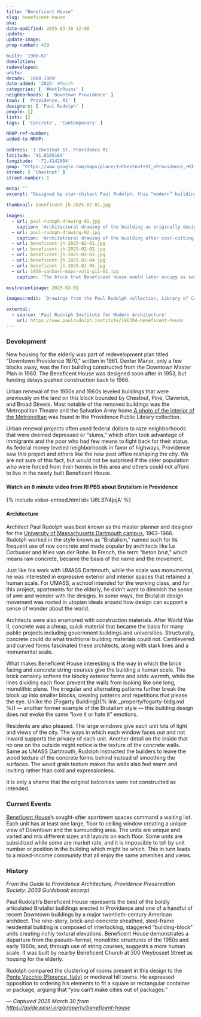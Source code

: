 ```yaml
---
title: "Beneficent House"
slug: beneficent-house
aka:
date-modified: 2025-03-30 12:00
update:
update-image:
prop-number: 420

built: '1966-67'
demolition:
redeveloped:
units:
decade: '1960-1969'
date-added: '2025' #Month
categories: [ '#NotInRuins' ]
neighborhoods: [ 'Downtown Providence' ]
town: [ 'Providence, RI' ]
designers: [ 'Paul Rudolph' ]
people: []
lists: []
tags: [ 'Concrete', 'Contemporary' ]

NRHP-ref-number:
added-to-NRHP:

address: '1 Chestnut St, Providence RI'
latitude: '41.8195164'
longitude: '-71.4142004'
gmap: "https://www.google.com/maps/place/1+Chestnut+St,+Providence,+RI+02903/@41.8195164,-71.4142004,18z/data=!4m6!3m5!1s0x89e4456cce55dd69:0xec17bba70546a312!8m2!3d41.8195444!4d-71.4141682!16s%2Fg%2F11c1z5s3f9?entry=ttu&g_ep=EgoyMDI1MDMyNS4xIKXMDSoASAFQAw%3D%3D"
street: [ 'Chestnut' ]
street-number: 1

meta: ""
excerpt: "Designed by star-chitect Paul Rudolph, this “modern” building by some standards shows the softer, human side of the Brutalist style of the 1960s"

thumbnail: beneficent-jh-2025-02-01.jpg

images:
  - url: paul-rudoph-drawing-01.jpg
    caption: 'Architectural drawing of the building as originally designed, with balconies on each apartment — From the Paul Rudolph collection, Library of Congress'
  - url: paul-rudoph-drawing-02.jpg
    caption: 'Architetcural drawing of the building after cost-cutting removed the balconies — From the Paul Rudolph collection, Library of Congress'
  - url: beneficent-jh-2025-02-01.jpg
  - url: beneficent-jh-2025-02-02.jpg
  - url: beneficent-jh-2025-02-03.jpg
  - url: beneficent-jh-2025-02-04.jpg
  - url: beneficent-jh-2025-02-05.jpg
  - url: 1956-sanborn-maps-vol1-p11-01.jpg
    caption: 'The block that Beneficent House would later occupy as seen in 1956. 1920-1956 Sanborn Map, Volume 1, Plate 11 — Library of Congress, Maps Division'

mostrecentimage: 2025-02-01

imagescredit: 'Drawings from the Paul Rudolph collection, Library of Congress'

external:
  - source: 'Paul Rudolph Institute for Modern Architecture'
    url: https://www.paulrudolph.institute/196304-beneficent-house
---
```


### Development

New housing for the elderly was part of redevelopment plan titled “Downtown Providence 1970,” written in 1961. Dexter Manor, only a few blocks away, was the first building constructed from the Downtown Master Plan in 1960. The Beneficent House was designed soon after in 1953, but funding delays pushed construction back to 1966.

Urban renewal of the 1950s and 1960s leveled buildings that were previously on the land on this block bounded by Chestnut, Pine, Claverick, and Broad Streets. Most notable of the removed buildings was the Metropolitan Theatre and the Salvation Army home.[A photo of the interior of the Metropolitan](https://provlibdigital.org/islandora/object/VM013_WC1479) was found in the Providence Public Library collection.

Urban renewal projects often used federal dollars to raze neighborhoods that were deemed depressed or “slums,” which often took advantage of immigrants and the poor who had few means to fight back for their status. As federal money leveled neighborhoods in favor of highways, Providence saw this project and others like the new post office reshaping the city. We are not sure of this fact, but would not be surprised if the older population who were forced from their homes in this area and others could not afford to live in the newly built Beneficent House.


#### Watch an 8 minute video from RI PBS about Brutalism in Providence

{% include video-embed.html id='U6L37i4jojA' %}


#### Architecture

Architect Paul Rudolph was best known as the master planner and designer for the [University of Massachusetts Dartmouth campus](https://www.paulrudolph.institute/196302-umass-dartmouth), 1963–1966. Rudolph worked in the style known as “Brutalism,” named such for its frequent use of raw concrete and made popular by architects like Le Corbusier and Mies van der Rohe. In French, the term “beton brut,” which means raw concrete, became the basis of the name and the movement.

Just like his work with UMASS Dartmouth, while the scale was monumental, he was interested in expressive exterior and interior spaces that retained a human scale. For UMASS, a school intended for the working class, and for this project, apartments for the elderly, he didn’t want to diminish the sense of awe and wonder with the designs. In some ways, the Brutalist design movement was rooted in utopian ideals around how design can support a sense of wonder about the world.

Architects were also enamored with construction materials. After World War II, concrete was a cheap, quick material that became the basis for many public projects including government buildings and universities. Structurally, concrete could do what traditional building materials could not. Cantilevered and curved forms fascinated these architects, along with stark lines and a monumental scale.

What makes Beneficent House interesting is the way in which the brick facing and concrete string-courses give the building a human scale. The brick certainly softens the blocky exterior forms and adds warmth, while the lines dividing each floor prevent the walls from looking like one long, monolithic plane. The irregular and alternating patterns further break the block up into smaller blocks, creating patterns and repetitions that please the eye. Unlike the [Fogarty Building]({% link _property/fogarty-bldg.md %}) — another former example of the Brutalism style — this building design does not evoke the same “love it or hate it” emotions.

Residents are also pleased. The large windows give each unit lots of light and views of the city. The ways in which each window faces out and not inward supports the privacy of each unit. Another detail on the inside that no one on the outside might notice is the texture of the concrete walls. Same as UMASS Dartmouth, Rudolph instructed the builders to leave the wood texture of the concrete forms behind instead of smoothing the surfaces. The wood grain texture makes the walls also feel warm and inviting rather than cold and expressionless.

It is only a shame that the original balconies were not constructed as intended.


### Current Events

[Beneficent House](https://www.beneficenthouse.com/)’s sought-after apartment spaces command a waiting list. Each unit has at least one large, floor to ceiling window creating a unique view of Downtown and the surrounding area. The units are unique and varied and mix different sizes and layouts on each floor. Some units are subsidized while some are market rate, and it is impossible to tell by unit number or position in the building which might be which. This in turn leads to a mixed-income community that all enjoy the same amenities and views.


### History

_From the Guide to Providence Architecture, Providence Preservation Society: 2003 Guidebook excerpt_

Paul Rudolph’s Beneficent House represents the best of the boldly articulated Brutalist buildings erected in Providence and one of a handful of recent Downtown buildings by a major twentieth-century American architect. The nine-story, brick-and-concrete sheathed, steel-frame residential building is composed of interlocking, staggered “building-block” units creating richly textural elevations. Beneficent House demonstrates a departure from the pseudo-formal, monolithic structures of the 1950s and early 1960s, and, through use of string courses, suggests a more human scale. It was built by nearby Beneficent Church at 300 Weybosset Street as housing for the elderly.

Rudolph compared the clustering of rooms present in this design to the [Ponte Vecchio (Florence, Italy)](https://en.wikipedia.org/wiki/Ponte_Vecchio) or medieval hill towns. He expressed opposition to ordering his elements to fit a square or rectangular container or package, arguing that “you can’t make cities out of packages.”

— _Captured 2025 March 30 from https://guide.ppsri.org/property/beneficent-house_
